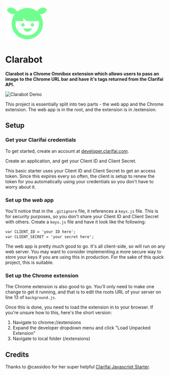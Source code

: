 ![Clara Icon](https://raw.githubusercontent.com/phazonoverload/clarabot/master/clara-icon.png)

Clarabot
===========================

**Clarabot is a Chrome Omnibox extension which allows users to pass an image to the Chrome URL bar and have it's tags returned from the Clarifai API.**

![Clarabot Demo](https://s3.amazonaws.com/f.cl.ly/items/450W1K3t3V341x1H0j3o/Screen%20Recording%202016-02-22%20at%2009.25%20AM.gif)

This project is essentially split into two parts - the web app and the Chrome extension. The web app is in the root, and the extension is in /extension.

## Setup

### Get your Clarifai credentials

To get started, create an account at [developer.clarifai.com](http://developer.clarifai.com).

Create an application, and get your Client ID and Client Secret.

This basic starter uses your Client ID and Client Secret to get an access token. Since this expires every so often, the client is setup to renew the token for you automatically using your credentials so you don't have to worry about it.

### Set up the web app

You'll notice that in the `.gitignore` file, it references a `keys.js` file. This is for security purposes, so you don't share your Client ID and Client Secret with others.  Create a `keys.js` file and have it look like the following:

```
var CLIENT_ID = 'your ID here';
var CLIENT_SECRET = 'your secret here';
```

The web app is pretty much good to go. It's all client-side, so will run on any web server. You may want to consider implementing a more secure way to store your keys if you are using this in production. For the sake of this quick project, this is suitable.

### Set up the Chrome extension

The Chrome extension is also good to go. You'll only need to make one change to get it running, and that is to edit the roots URL of your server on line 13 of `background.js`.

Once this is done, you need to load the extension in to your browser. If you're unsure how to this, here's the short version:

1. Navigate to chrome://extensions
2. Expand the developer dropdown menu and click "Load Unpacked Extension"
3. Navigate to local folder (/extensions)

## Credits

Thanks to @cassidoo for her super helpful [Clarifai Javascript Starter](https://github.com/cassidoo/clarifai-javascript-starter).
